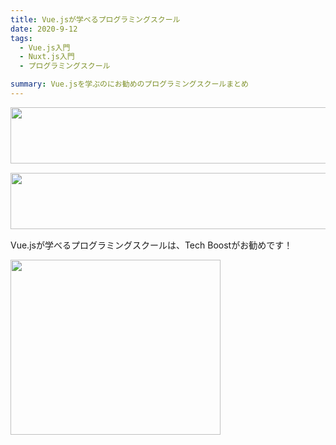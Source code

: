 ```yaml
---
title: Vue.jsが学べるプログラミングスクール
date: 2020-9-12
tags:
  - Vue.js入門
  - Nuxt.js入門
  - プログラミングスクール

summary: Vue.jsを学ぶのにお勧めのプログラミングスクールまとめ
---
```


<a href="//af.moshimo.com/af/c/click?a_id=2034716&p_id=170&pc_id=185&pl_id=4153&guid=ON" rel="nofollow"><img src="//image.moshimo.com/af-img/0068/000000004153.gif" width="728" height="90" style="border:none;"></a><img src="//i.moshimo.com/af/i/impression?a_id=2034716&p_id=170&pc_id=185&pl_id=4153" width="1" height="1" style="border:none;">

<a href="//af.moshimo.com/af/c/click?a_id=2180379&p_id=56&pc_id=56&pl_id=639&guid=ON" rel="nofollow"><img src="//image.moshimo.com/af-img/0032/000000000639.gif"  width="728" height="90" style="border:none;"></a><img src="//i.moshimo.com/af/i/impression?a_id=2180379&p_id=56&pc_id=56&pl_id=639" width="1" height="1" style="border:none;">

Vue.jsが学べるプログラミングスクールは、Tech Boostがお勧めです！

<a href="//af.moshimo.com/af/c/click?a_id=2180732&p_id=1377&pc_id=2343&pl_id=20716&guid=ON" rel="nofollow"><img src="//image.moshimo.com/af-img/0402/000000020716.jpg" width="336" height="280" style="border:none;"></a><img src="//i.moshimo.com/af/i/impression?a_id=2180732&p_id=1377&pc_id=2343&pl_id=20716" width="1" height="1" style="border:none;">